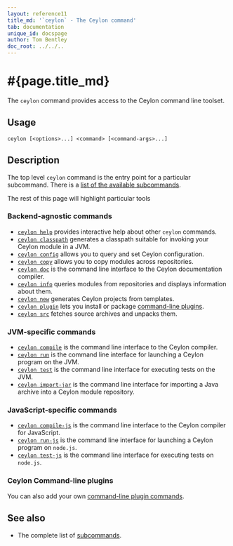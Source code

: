 ```yaml
---
layout: reference11
title_md: '`ceylon` - The Ceylon command'
tab: documentation
unique_id: docspage
author: Tom Bentley
doc_root: ../../..
---
```


# #{page.title_md}

The `ceylon` command provides access to the Ceylon command line toolset.

## Usage 

<!-- lang: none -->
    ceylon [<options>...] <command> [<command-args>...]


## Description
 
The top level `ceylon` command is the entry point for a particular subcommand. 
There is a [list of the available subcommands](#{site.urls.ceylon_tool_current}/index.html).

The rest of this page will highlight particular tools

### Backend-agnostic commands

* [`ceylon help`](#{site.urls.ceylon_tool_current}/ceylon-help.html)
  provides interactive help about other `ceylon` commands.
* [`ceylon classpath`](#{site.urls.ceylon_tool_current}/ceylon-classpath.html)
  generates a classpath suitable for invoking your Ceylon module in a JVM.
* [`ceylon config`](#{site.urls.ceylon_tool_current}/ceylon-config.html)
  allows you to query and set Ceylon configuration.
* [`ceylon copy`](#{site.urls.ceylon_tool_current}/ceylon-copy.html)
  allows you to copy modules across repositories.
* [`ceylon doc`](#{site.urls.ceylon_tool_current}/ceylon-doc.html)
  is the command line interface to the Ceylon documentation compiler.
* [`ceylon info`](#{site.urls.ceylon_tool_current}/ceylon-info.html)
  queries modules from repositories and displays information about them.
* [`ceylon new`](#{site.urls.ceylon_tool_current}/ceylon-new.html)
  generates Ceylon projects from templates.
* [`ceylon plugin`](#{site.urls.ceylon_tool_current}/ceylon-plugin.html)
  lets you install or package [command-line plugins](../plugin).
* [`ceylon src`](#{site.urls.ceylon_tool_current}/ceylon-src.html)
  fetches source archives and unpacks them.

### JVM-specific commands

* [`ceylon compile`](#{site.urls.ceylon_tool_current}/ceylon-compile.html) 
  is the command line interface to the Ceylon compiler.
* [`ceylon run`](#{site.urls.ceylon_tool_current}/ceylon-run.html)
  is the command line interface for launching a Ceylon program on the JVM.
* [`ceylon test`](#{site.urls.ceylon_tool_current}/ceylon-test.html)
  is the command line interface for executing tests on the JVM.
* [`ceylon import-jar`](#{site.urls.ceylon_tool_current}/ceylon-import-jar.html)
  is the command line interface for importing a Java archive into a Ceylon
  module repository.
  
### JavaScript-specific commands

* [`ceylon compile-js`](#{site.urls.ceylon_tool_current}/ceylon-compile-js.html)
  is the command line interface to the Ceylon compiler for JavaScript.
* [`ceylon run-js`](#{site.urls.ceylon_tool_current}/ceylon-run-js.html)
  is the command line interface for launching a Ceylon program on `node.js`.
* [`ceylon test-js`](#{site.urls.ceylon_tool_current}/ceylon-test.html)
  is the command line interface for executing tests on `node.js`.

### Ceylon Command-line plugins

You can also add your own [command-line plugin commands](../plugin). 

## See also

* The complete list of [subcommands](#{site.urls.ceylon_tool_current}/index.html).
